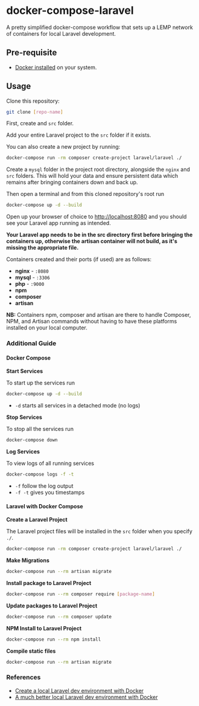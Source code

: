 # docker-compose-laravel
A pretty simplified docker-compose workflow that sets up a LEMP network of containers for local Laravel development. 

## Pre-requisite

* [Docker installed](https://docs.docker.com/docker-for-mac/install/) on your system.


## Usage

Clone this repository:
 ```bash
git clone [repo-name]
```

First, create and `src` folder.
 
Add your entire Laravel project to the `src` folder if it exists.

You can also create a new project by running:
 ```bash
docker-compose run -rm composer create-project laravel/laravel ./
```

Create a `mysql` folder in the project root directory, alongside the `nginx` and `src` folders. This will hold your data and ensure persistent data which remains after bringing containers down and back up.
 
Then open a terminal and from this cloned repository's root run
 ```bash
docker-compose up -d --build
```
  
Open up your browser of choice to [http://localhost:8080](http://localhost:8080) and you should see your Laravel app running as intended.
 
**Your Laravel app needs to be in the src directory first before bringing the containers up, otherwise the artisan container will not build, as it's missing the appropriate file.** 

Containers created and their ports (if used) are as follows:

- **nginx** - `:8080`
- **mysql** - `:3306`
- **php** - `:9000`
- **npm**
- **composer**
- **artisan**

**NB:** Containers npm, composer and artisan are there to handle Composer, NPM, and Artisan commands without having to have these platforms installed on your local computer.


### Additional Guide
#### Docker Compose

**Start Services**

To start up the services run
```bash 
docker-compose up -d --build
```

* `-d` starts all services in a detached mode (no logs)

**Stop Services**

To stop all the services run
```bash 
docker-compose down
```

**Log Services**

To view logs of all running services
```bash 
docker-compose logs -f -t
```

* `-f` follow the log output
* `-f -t` gives you timestamps


#### Laravel with Docker Compose 

**Create a Laravel Project**

The Laravel project files will be installed in the `src` folder when you specify `./`. 
```bash 
docker-compose run -rm composer create-project laravel/laravel ./
```

**Make Migrations**

```bash 
docker-compose run --rm artisan migrate
```

**Install package to Laravel Project**

```bash 
docker-compose run --rm composer require [package-name]
```

**Update packages to Laravel Project**

```bash 
docker-compose run --rm composer update
```

**NPM Install to Laravel Project**

```bash 
docker-compose run --rm npm install
```

**Compile static files**

```bash 
docker-compose run --rm artisan migrate
```

### References

* [Create a local Laravel dev environment with Docker](https://www.youtube.com/watch?v=5N6gTVCG_rw)
* [A much better local Laravel dev environment with Docker](https://www.youtube.com/watch?v=I980aPL-NRM)

